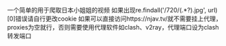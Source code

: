 一个简单的用于爬取日本小姐姐的视频
如果出现re.findall('/720/(.*?).jpg', url)[0]错误请自行更改cookie
如果可以直接访问https://njav.tv/就不需要挂上代理，proxies为空就行，否则需要使用代理软件如clash、v2ray，代理端口设为clash转发端口
